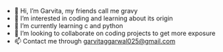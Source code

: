 - 👋 Hi, I’m Garvita, my friends call me gravy
- 👀 I’m interested in coding and learning about its origin 
- 🌱 I’m currently learning c and python
- 💞️ I’m looking to collaborate on coding projects to get more exposure
- 📫 Contact me through garvitaggarwal025@gmail.com

<!---
grayy25/grayy25 is a ✨ special ✨ repository because its `README.md` (this file) appears on your GitHub profile.
You can click the Preview link to take a look at your changes.
--->
